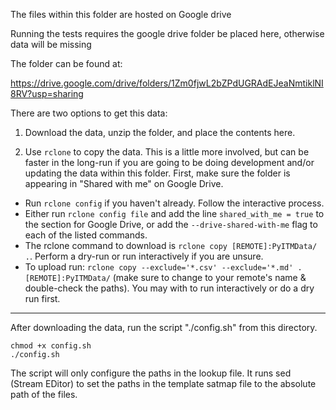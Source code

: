 The files within this folder are hosted on Google drive

Running the tests requires the google drive folder be placed here, otherwise data will 
be missing

The folder can be found at:

https://drive.google.com/drive/folders/1Zm0fjwL2bZPdUGRAdEJeaNmtiklNI8RV?usp=sharing


There are two options to get this data:

1. Download the data, unzip the folder, and place the contents here.

2. Use `rclone` to copy the data. This is a little more involved, but can be faster in
the long-run if you are going to be doing development and/or updating the data within
this folder. First, make sure the folder is appearing in "Shared with me" on Google Drive.
  - Run `rclone config` if you haven't already. Follow the interactive process.
  - Either run `rclone config file` and add the line `shared_with_me = true` to the 
    section for Google Drive, or add the `--drive-shared-with-me` flag to each of the
    listed commands.
  - The rclone command to download is `rclone copy [REMOTE]:PyITMData/ .`. Perform a
    dry-run or run interactively if you are unsure.
  - To upload run:
    `rclone copy --exclude='*.csv' --exclude='*.md' . [REMOTE]:PyITMData/` (make sure
    to change to your remote's name & double-check the paths). You may with to run 
    interactively or do a dry run first.


--------------------

After downloading the data, run the script "./config.sh" from this directory.

```shell
chmod +x config.sh
./config.sh
```

The script will only configure the paths in the lookup file. It runs sed (Stream EDitor)
to set the paths in the template satmap file to the absolute path of the files.

